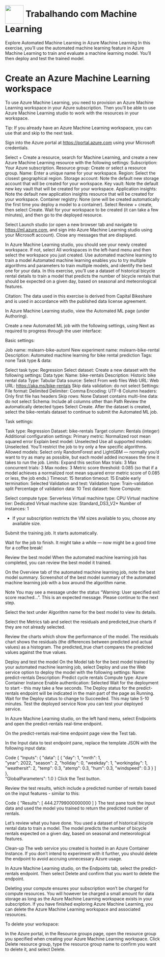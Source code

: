 <h1>
    <a href="https://www.dio.me/">
     <img align="center" width="60px" src="https://hermes.dio.me/lab_projects/badges/87d332d0-5198-4a2f-b159-38c8c2976954.png"></a>
    <span> Trabalhando com Machine Learning</span>
</h1>

Explore Automated Machine Learning in Azure Machine Learning
In this exercise, you’ll use the automated machine learning feature in Azure Machine Learning to train and evaluate a machine learning model. You’ll then deploy and test the trained model.



# Create an Azure Machine Learning workspace
To use Azure Machine Learning, you need to provision an Azure Machine Learning workspace in your Azure subscription. Then you’ll be able to use Azure Machine Learning studio to work with the resources in your workspace.

Tip: If you already have an Azure Machine Learning workspace, you can use that and skip to the next task.

Sign into the Azure portal at https://portal.azure.com using your Microsoft credentials.

Select + Create a resource, search for Machine Learning, and create a new Azure Machine Learning resource with the following settings:
Subscription: Your Azure subscription.
Resource group: Create or select a resource group.
Name: Enter a unique name for your workspace.
Region: Select the closest geographical region.
Storage account: Note the default new storage account that will be created for your workspace.
Key vault: Note the default new key vault that will be created for your workspace.
Application insights: Note the default new application insights resource that will be created for your workspace.
Container registry: None (one will be created automatically the first time you deploy a model to a container).
Select Review + create, then select Create. Wait for your workspace to be created (it can take a few minutes), and then go to the deployed resource.

Select Launch studio (or open a new browser tab and navigate to https://ml.azure.com, and sign into Azure Machine Learning studio using your Microsoft account). Close any messages that are displayed.

In Azure Machine Learning studio, you should see your newly created workspace. If not, select All workspaces in the left-hand menu and then select the workspace you just created.
Use automated machine learning to train a model
Automated machine learning enables you to try multiple algorithms and parameters to train multiple models, and identify the best one for your data. In this exercise, you’ll use a dataset of historical bicycle rental details to train a model that predicts the number of bicycle rentals that should be expected on a given day, based on seasonal and meteorological features.

Citation: The data used in this exercise is derived from Capital Bikeshare and is used in accordance with the published data license agreement.

In Azure Machine Learning studio, view the Automated ML page (under Authoring).

Create a new Automated ML job with the following settings, using Next as required to progress through the user interface:

Basic settings:

Job name: mslearn-bike-automl
New experiment name: mslearn-bike-rental
Description: Automated machine learning for bike rental prediction
Tags: none
Task type & data:

Select task type: Regression
Select dataset: Create a new dataset with the following settings:
Data type:
Name: bike-rentals
Description: Historic bike rental data
Type: Tabular
Data source:
Select From web files
Web URL:
Web URL: https://aka.ms/bike-rentals
Skip data validation: do not select
Settings:
File format: Delimited
Delimiter: Comma
Encoding: UTF-8
Column headers: Only first file has headers
Skip rows: None
Dataset contains multi-line data: do not select
Schema:
Include all columns other than Path
Review the automatically detected types
Select Create. After the dataset is created, select the bike-rentals dataset to continue to submit the Automated ML job.

Task settings:

Task type: Regression
Dataset: bike-rentals
Target column: Rentals (integer)
Additional configuration settings:
Primary metric: Normalized root mean squared error
Explain best model: Unselected
Use all supported models: Unselected. You’ll restrict the job to try only a few specific algorithms.
Allowed models: Select only RandomForest and LightGBM — normally you’d want to try as many as possible, but each model added increases the time it takes to run the job.
Limits: Expand this section
Max trials: 3
Max concurrent trials: 3
Max nodes: 3
Metric score threshold: 0.085 (so that if a model achieves a normalized root mean squared error metric score of 0.085 or less, the job ends.)
Timeout: 15
Iteration timeout: 15
Enable early termination: Selected
Validation and test:
Validation type: Train-validation split
Percentage of validation data: 10
Test dataset: None
Compute:

Select compute type: Serverless
Virtual machine type: CPU
Virtual machine tier: Dedicated
Virtual machine size: Standard_DS3_V2*
Number of instances: 1
* If your subscription restricts the VM sizes available to you, choose any available size.

Submit the training job. It starts automatically.

Wait for the job to finish. It might take a while — now might be a good time for a coffee break!

Review the best model
When the automated machine learning job has completed, you can review the best model it trained.

On the Overview tab of the automated machine learning job, note the best model summary. Screenshot of the best model summary of the automated machine learning job with a box around the algorithm name.

Note You may see a message under the status “Warning: User specified exit score reached…”. This is an expected message. Please continue to the next step.

Select the text under Algorithm name for the best model to view its details.

Select the Metrics tab and select the residuals and predicted_true charts if they are not already selected.

Review the charts which show the performance of the model. The residuals chart shows the residuals (the differences between predicted and actual values) as a histogram. The predicted_true chart compares the predicted values against the true values.

Deploy and test the model
On the Model tab for the best model trained by your automated machine learning job, select Deploy and use the Web service option to deploy the model with the following settings:
Name: predict-rentals
Description: Predict cycle rentals
Compute type: Azure Container Instance
Enable authentication: Selected
Wait for the deployment to start - this may take a few seconds. The Deploy status for the predict-rentals endpoint will be indicated in the main part of the page as Running.
Wait for the Deploy status to change to Succeeded. This may take 5-10 minutes.
Test the deployed service
Now you can test your deployed service.

In Azure Machine Learning studio, on the left hand menu, select Endpoints and open the predict-rentals real-time endpoint.

On the predict-rentals real-time endpoint page view the Test tab.

In the Input data to test endpoint pane, replace the template JSON with the following input data:

Code
 {
   "Inputs": { 
     "data": [
       {
         "day": 1,
         "mnth": 1,   
         "year": 2022,
         "season": 2,
         "holiday": 0,
         "weekday": 1,
         "workingday": 1,
         "weathersit": 2, 
         "temp": 0.3, 
         "atemp": 0.3,
         "hum": 0.3,
         "windspeed": 0.3 
       }
     ]    
   },   
   "GlobalParameters": 1.0
 }
Click the Test button.

Review the test results, which include a predicted number of rentals based on the input features - similar to this:

Code
 {
   "Results": [
     444.27799000000000
   ]
 }
The test pane took the input data and used the model you trained to return the predicted number of rentals.

Let’s review what you have done. You used a dataset of historical bicycle rental data to train a model. The model predicts the number of bicycle rentals expected on a given day, based on seasonal and meteorological features.

Clean-up
The web service you created is hosted in an Azure Container Instance. If you don’t intend to experiment with it further, you should delete the endpoint to avoid accruing unnecessary Azure usage.

In Azure Machine Learning studio, on the Endpoints tab, select the predict-rentals endpoint. Then select Delete and confirm that you want to delete the endpoint.

Deleting your compute ensures your subscription won’t be charged for compute resources. You will however be charged a small amount for data storage as long as the Azure Machine Learning workspace exists in your subscription. If you have finished exploring Azure Machine Learning, you can delete the Azure Machine Learning workspace and associated resources.

To delete your workspace:

In the Azure portal, in the Resource groups page, open the resource group you specified when creating your Azure Machine Learning workspace.
Click Delete resource group, type the resource group name to confirm you want to delete it, and select Delete.